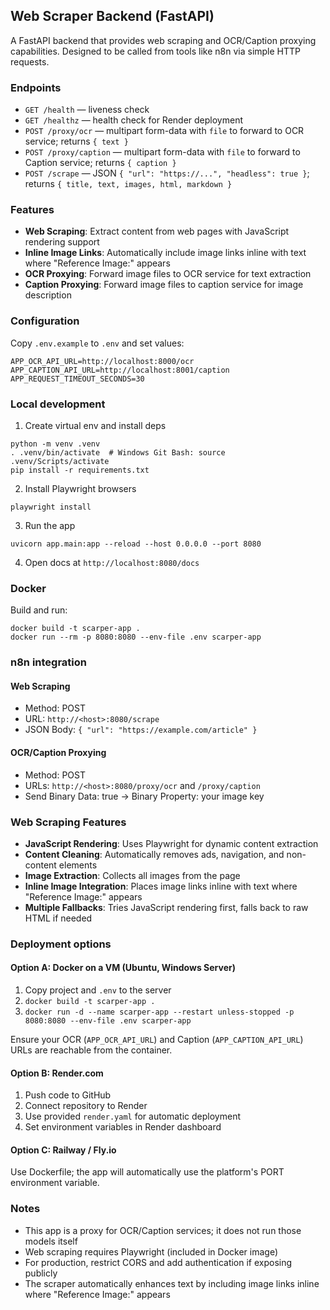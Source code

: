 ## Web Scraper Backend (FastAPI)

A FastAPI backend that provides web scraping and OCR/Caption proxying capabilities. Designed to be called from tools like n8n via simple HTTP requests.

### Endpoints

- `GET /health` — liveness check
- `GET /healthz` — health check for Render deployment
- `POST /proxy/ocr` — multipart form-data with `file` to forward to OCR service; returns `{ text }`
- `POST /proxy/caption` — multipart form-data with `file` to forward to Caption service; returns `{ caption }`
- `POST /scrape` — JSON `{ "url": "https://...", "headless": true }`; returns `{ title, text, images, html, markdown }`

### Features

- **Web Scraping**: Extract content from web pages with JavaScript rendering support
- **Inline Image Links**: Automatically include image links inline with text where "Reference Image:" appears
- **OCR Proxying**: Forward image files to OCR service for text extraction
- **Caption Proxying**: Forward image files to caption service for image description

### Configuration

Copy `.env.example` to `.env` and set values:

```
APP_OCR_API_URL=http://localhost:8000/ocr
APP_CAPTION_API_URL=http://localhost:8001/caption
APP_REQUEST_TIMEOUT_SECONDS=30
```

### Local development

1. Create virtual env and install deps

```
python -m venv .venv
. .venv/bin/activate  # Windows Git Bash: source .venv/Scripts/activate
pip install -r requirements.txt
```

2. Install Playwright browsers

```
playwright install
```

3. Run the app

```
uvicorn app.main:app --reload --host 0.0.0.0 --port 8080
```

4. Open docs at `http://localhost:8080/docs`

### Docker

Build and run:

```
docker build -t scarper-app .
docker run --rm -p 8080:8080 --env-file .env scarper-app
```

### n8n integration

#### Web Scraping

- Method: POST
- URL: `http://<host>:8080/scrape`
- JSON Body: `{ "url": "https://example.com/article" }`

#### OCR/Caption Proxying

- Method: POST
- URLs: `http://<host>:8080/proxy/ocr` and `/proxy/caption`
- Send Binary Data: true → Binary Property: your image key

### Web Scraping Features

- **JavaScript Rendering**: Uses Playwright for dynamic content extraction
- **Content Cleaning**: Automatically removes ads, navigation, and non-content elements
- **Image Extraction**: Collects all images from the page
- **Inline Image Integration**: Places image links inline with text where "Reference Image:" appears
- **Multiple Fallbacks**: Tries JavaScript rendering first, falls back to raw HTML if needed

### Deployment options

#### Option A: Docker on a VM (Ubuntu, Windows Server)

1. Copy project and `.env` to the server
2. `docker build -t scarper-app .`
3. `docker run -d --name scarper-app --restart unless-stopped -p 8080:8080 --env-file .env scarper-app`

Ensure your OCR (`APP_OCR_API_URL`) and Caption (`APP_CAPTION_API_URL`) URLs are reachable from the container.

#### Option B: Render.com

1. Push code to GitHub
2. Connect repository to Render
3. Use provided `render.yaml` for automatic deployment
4. Set environment variables in Render dashboard

#### Option C: Railway / Fly.io

Use Dockerfile; the app will automatically use the platform's PORT environment variable.

### Notes

- This app is a proxy for OCR/Caption services; it does not run those models itself
- Web scraping requires Playwright (included in Docker image)
- For production, restrict CORS and add authentication if exposing publicly
- The scraper automatically enhances text by including image links inline where "Reference Image:" appears
